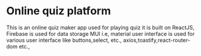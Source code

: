 # Online quiz platform 

This is an  online quiz maker app used for playing quiz 
it is built on  ReactJS, Firebase is used for data storage
MUI i.e, material  user interface is used for various user interface like buttons,select, etc.,
axios,toastify,react-router-dom etc.,
